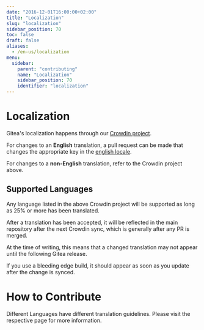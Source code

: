 ```yaml
---
date: "2016-12-01T16:00:00+02:00"
title: "Localization"
slug: "localization"
sidebar_position: 70
toc: false
draft: false
aliases:
  - /en-us/localization
menu:
  sidebar:
    parent: "contributing"
    name: "Localization"
    sidebar_position: 70
    identifier: "localization"
---
```


# Localization

Gitea's localization happens through our [Crowdin project](https://crowdin.com/project/gitea).

For changes to an **English** translation, a pull request can be made that changes the appropriate key in
the [english locale](https://github.com/go-gitea/gitea/blob/main/options/locale/locale_en-US.ini).

For changes to a **non-English** translation, refer to the Crowdin project above.

## Supported Languages

Any language listed in the above Crowdin project will be supported as long as 25% or more has been translated.

After a translation has been accepted, it will be reflected in the main repository after the next Crowdin sync, which is generally after any PR is merged.

At the time of writing, this means that a changed translation may not appear until the following Gitea release.

If you use a bleeding edge build, it should appear as soon as you update after the change is synced.

# How to Contribute

Different Languages have different translation guidelines. Please visit the respective page for more information.
